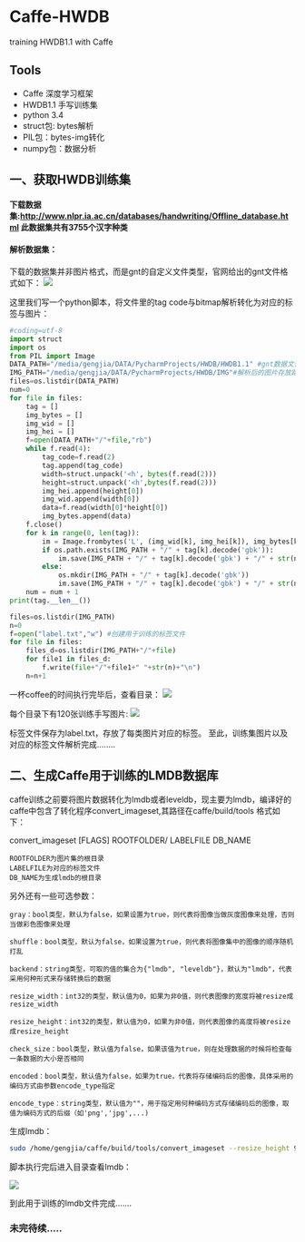 # Caffe-HWDB
training HWDB1.1 with Caffe
## Tools
* Caffe 深度学习框架 
* HWDB1.1 手写训练集
* python 3.4 
* struct包: bytes解析
* PIL包：bytes-img转化
* numpy包：数据分析

## 一、获取HWDB训练集
#### 下载数据集:http://www.nlpr.ia.ac.cn/databases/handwriting/Offline_database.html 此数据集共有3755个汉字种类

#### 解析数据集：
下载的数据集并非图片格式，而是gnt的自定义文件类型，官网给出的gnt文件格式如下：
![](https://github.com/gengjia007/Caffe-HWDB/blob/master/img/gnt_format.png)

这里我们写一个python脚本，将文件里的tag code与bitmap解析转化为对应的标签与图片：
```python
#coding=utf-8
import struct
import os
from PIL import Image
DATA_PATH="/media/gengjia/DATA/PycharmProjects/HWDB/HWDB1.1" #gnt数据文件路径
IMG_PATH="/media/gengjia/DATA/PycharmProjects/HWDB/IMG"#解析后的图片存放路径
files=os.listdir(DATA_PATH)
num=0
for file in files:
    tag = []
    img_bytes = []
    img_wid = []
    img_hei = []
    f=open(DATA_PATH+"/"+file,"rb")
    while f.read(4):
        tag_code=f.read(2)
        tag.append(tag_code)
        width=struct.unpack('<h', bytes(f.read(2)))
        height=struct.unpack('<h',bytes(f.read(2)))
        img_hei.append(height[0])
        img_wid.append(width[0])
        data=f.read(width[0]*height[0])
        img_bytes.append(data)
    f.close()
    for k in range(0, len(tag)):
        im = Image.frombytes('L', (img_wid[k], img_hei[k]), img_bytes[k])
        if os.path.exists(IMG_PATH + "/" + tag[k].decode('gbk')):
            im.save(IMG_PATH + "/" + tag[k].decode('gbk') + "/" + str(num) + ".jpg")
        else:
            os.mkdir(IMG_PATH + "/" + tag[k].decode('gbk'))
            im.save(IMG_PATH + "/" + tag[k].decode('gbk') + "/" + str(num) + ".jpg")
    num = num + 1
print(tag.__len__())

files=os.listdir(IMG_PATH)
n=0
f=open("label.txt","w") #创建用于训练的标签文件
for file in files:
    files_d=os.listdir(IMG_PATH+"/"+file)
    for file1 in files_d:
        f.write(file+"/"+file1+" "+str(n)+"\n")
    n=n+1
```
一杯coffee的时间执行完毕后，查看目录：
![](https://github.com/gengjia007/Caffe-HWDB/blob/master/img/p_dir.png)

每个目录下有120张训练手写图片:
![](https://github.com/gengjia007/Caffe-HWDB/blob/master/img/p_img.png)

标签文件保存为label.txt，存放了每类图片对应的标签。
至此，训练集图片以及对应的标签文件解析完成........

## 二、生成Caffe用于训练的LMDB数据库
caffe训练之前要将图片数据转化为lmdb或者leveldb，现主要为lmdb，编译好的caffe中包含了转化程序convert_imageset,其路径在caffe/build/tools
格式如下：

convert_imageset [FLAGS] ROOTFOLDER/ LABELFILE DB_NAME  

    ROOTFOLDER为图片集的根目录
    LABELFILE为对应的标签文件
    DB_NAME为生成lmdb的根目录

另外还有一些可选参数：

    gray：bool类型，默认为false，如果设置为true，则代表将图像当做灰度图像来处理，否则当做彩色图像来处理

    shuffle：bool类型，默认为false，如果设置为true，则代表将图像集中的图像的顺序随机打乱

    backend：string类型，可取的值的集合为{"lmdb", "leveldb"}，默认为"lmdb"，代表采用何种形式来存储转换后的数据

    resize_width：int32的类型，默认值为0，如果为非0值，则代表图像的宽度将被resize成resize_width

    resize_height：int32的类型，默认值为0，如果为非0值，则代表图像的高度将被resize成resize_height

    check_size：bool类型，默认值为false，如果该值为true，则在处理数据的时候将检查每一条数据的大小是否相同

    encoded：bool类型，默认值为false，如果为true，代表将存储编码后的图像，具体采用的编码方式由参数encode_type指定

    encode_type：string类型，默认值为""，用于指定用何种编码方式存储编码后的图像，取值为编码方式的后缀（如'png','jpg',...)

生成lmdb：
```bash
sudo /home/gengjia/caffe/build/tools/convert_imageset --resize_height 96 --resize_width 96 /media/gengjia/DATA/PycharmProjects/HWDB/IMG/ /media/gengjia/DATA/PycharmProjects/HWDB/label.txt /media/gengjia/DATA/PycharmProjects/HWDB/train_lmdb/
```
脚本执行完后进入目录查看lmdb：

![](https://github.com/gengjia007/Caffe-HWDB/blob/master/img/lmdb.png)

到此用于训练的lmdb文件完成.......

### 未完待续.....
